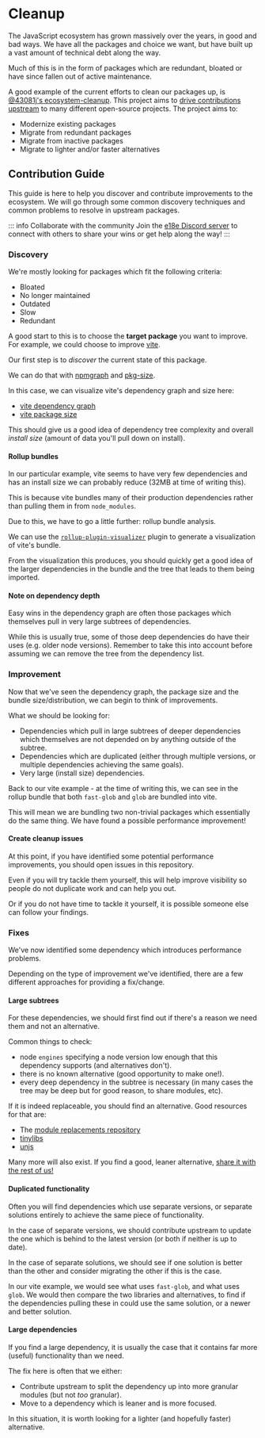 # Cleanup

The JavaScript ecosystem has grown massively over the years, in good and bad ways. We have all the packages and choice we want, but have built up a vast amount of technical debt along the way.

Much of this is in the form of packages which are redundant, bloated or have since fallen out of active maintenance.

A good example of the current efforts to clean our packages up, is [@43081j's ecosystem-cleanup](https://github.com/43081j/ecosystem-cleanup). This project aims to [drive contributions upstream](https://github.com/43081j/ecosystem-cleanup/issues) to many different open-source projects. The project aims to:

- Modernize existing packages
- Migrate from redundant packages
- Migrate from inactive packages
- Migrate to lighter and/or faster alternatives

## Contribution Guide

This guide is here to help you discover and contribute improvements to the ecosystem. We will go through some common discovery techniques and common problems to resolve in upstream packages.

::: info Collaborate with the community
Join the [e18e Discord server](https://chat.e18e.dev) to connect with others to share your wins or get help along the way!
:::

### Discovery

We're mostly looking for packages which fit the following criteria:

- Bloated
- No longer maintained
- Outdated
- Slow
- Redundant

A good start to this is to choose the **target package** you want to improve. For example, we could choose to improve [vite](https://github.com/vitejs/vite).

Our first step is to _discover_ the current state of this package.

We can do that with [npmgraph](https://npmgraph.js.org/) and [pkg-size](https://pkg-size.dev/).

In this case, we can visualize vite's dependency graph and size here:

- [vite dependency graph](https://npmgraph.js.org/?q=vite)
- [vite package size](https://pkg-size.dev/vite)

This should give us a good idea of dependency tree complexity and overall _install size_ (amount of data you'll pull down on install).

#### Rollup bundles

In our particular example, vite seems to have very few dependencies and has an install size we can probably reduce (32MB at time of writing this).

This is because vite bundles many of their production dependencies rather than pulling them in from `node_modules`.

Due to this, we have to go a little further: rollup bundle analysis.

We can use the [`rollup-plugin-visualizer`](https://github.com/btd/rollup-plugin-visualizer) plugin to generate a visualization of vite's bundle.

From the visualization this produces, you should quickly get a good idea of the larger dependencies in the bundle and the tree that leads to them being imported.

#### Note on dependency depth

Easy wins in the dependency graph are often those packages which themselves pull in very large subtrees of dependencies.

While this is usually true, some of those deep dependencies do have their uses (e.g. older node versions). Remember to take this into account before assuming we can remove the tree from the dependency list.

### Improvement

Now that we've seen the dependency graph, the package size and the bundle size/distribution, we can begin to think of improvements.

What we should be looking for:

- Dependencies which pull in large subtrees of deeper dependencies which themselves are not depended on by anything outside of the subtree.
- Dependencies which are duplicated (either through multiple versions, or multiple dependencies achieving the same goals).
- Very large (install size) dependencies.

Back to our vite example - at the time of writing this, we can see in the rollup bundle that both `fast-glob` and `glob` are bundled into vite.

This will mean we are bundling two non-trivial packages which essentially do the same thing. We have found a possible performance improvement!

#### Create cleanup issues

At this point, if you have identified some potential performance improvements, you should open issues in this repository.

Even if you will try tackle them yourself, this will help improve visibility so people do not duplicate work and can help you out.

Or if you do not have time to tackle it yourself, it is possible someone else can follow your findings.

### Fixes

We've now identified some dependency which introduces performance problems.

Depending on the type of improvement we've identified, there are a few different approaches for providing a fix/change.

#### Large subtrees

For these dependencies, we should first find out if there's a reason we need them and not an alternative.

Common things to check:

- node `engines` specifying a node version low enough that this dependency supports (and alternatives don't).
- there is no known alternative (good opportunity to make one!).
- every deep dependency in the subtree is necessary (in many cases the tree may be deep but for good reason, to share modules, etc).

If it is indeed replaceable, you should find an alternative. Good resources for that are:

- The [module replacements repository](https://github.com/es-tooling/module-replacements/tree/main/docs/modules)
- [tinylibs](https://github.com/tinylibs/)
- [unjs](https://github.com/unjs/)

Many more will also exist. If you find a good, leaner alternative, [share it with the rest of us!](https://chat.e18e.dev)

#### Duplicated functionality

Often you will find dependencies which use separate versions, or separate solutions entirely to achieve the same piece of functionality.

In the case of separate versions, we should contribute upstream to update the one which is behind to the latest version (or both if neither is up to date).

In the case of separate solutions, we should see if one solution is better than the other and consider migrating the other if this is the case.

In our vite example, we would see what uses `fast-glob`, and what uses `glob`. We would then compare the two libraries and alternatives, to find if the dependencies pulling these in could use the same solution, or a newer and better solution.

#### Large dependencies

If you find a large dependency, it is usually the case that it contains far more (useful) functionality than we need.

The fix here is often that we either:

- Contribute upstream to split the dependency up into more granular modules (but not _too_ granular).
- Move to a dependency which is leaner and is more focused.

In this situation, it is worth looking for a lighter (and hopefully faster) alternative.
